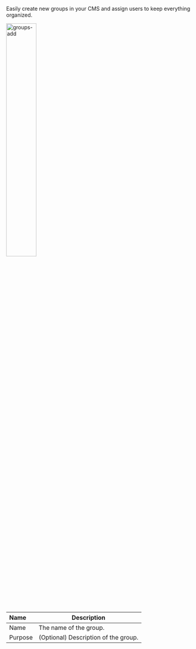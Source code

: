 Easily create new groups in your CMS and assign users to keep everything organized.

<img src="/static/images/groups-add.jpg" alt="groups-add" style="width: 40%; display: block"></a>

**Name** | **Description** 
:--- | ---
Name | The name of the group.
Purpose | (Optional) Description of the group.